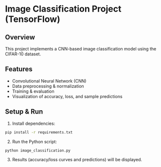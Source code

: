 # Image Classification Project (TensorFlow)

## Overview
This project implements a CNN-based image classification model using the CIFAR-10 dataset.

## Features
- Convolutional Neural Network (CNN)
- Data preprocessing & normalization
- Training & evaluation
- Visualization of accuracy, loss, and sample predictions

## Setup & Run
1. Install dependencies:
```bash
pip install -r requirements.txt
```
2. Run the Python script:
```bash
python image_classification.py
```
3. Results (accuracy/loss curves and predictions) will be displayed.
